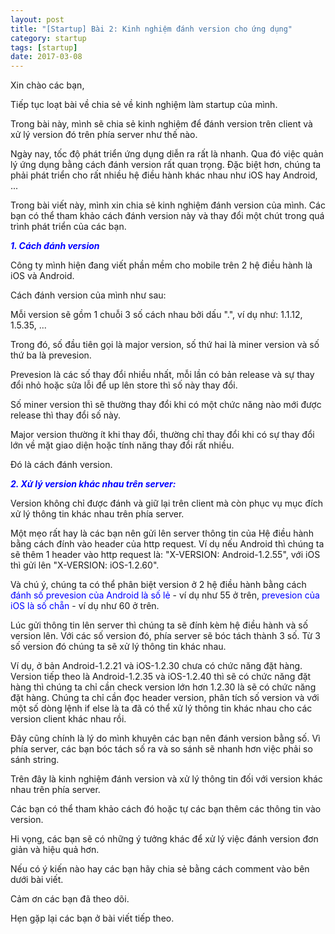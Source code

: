 ```yaml
---
layout: post
title: "[Startup] Bài 2: Kinh nghiệm đánh version cho ứng dụng"
category: startup
tags: [startup]
date: 2017-03-08
---
```


Xin chào các bạn,

Tiếp tục loạt bài về chia sẻ về kinh nghiệm làm startup của mình.

Trong bài này, mình sẽ chia sẻ kinh nghiệm để đánh version trên client và xử lý version đó trên phía server như thế nào.

Ngày nay, tốc độ phát triển ứng dụng diễn ra rất là nhanh. Qua đó việc quản lý ứng dụng bằng cách đánh version rất quan trọng. Đặc biệt hơn, chúng ta phải phát triển cho rất nhiều hệ điều hành khác nhau như iOS hay Android, ...

Trong bài viết này, mình xin chia sẻ kinh nghiệm đánh version của mình. Các bạn có thể tham khảo cách đánh version này và thay đổi một chút trong quá trình phát triển của các bạn.

<span style="color: #0000ff;">***1. Cách đánh version***</span>

Công ty mình hiện đang viết phần mềm cho mobile trên 2 hệ điều hành là iOS và Android.

Cách đánh version của mình như sau:

Mỗi version sẽ gồm 1 chuỗi 3 số cách nhau bởi dấu ".", ví dụ như: 1.1.12, 1.5.35, ...

Trong đó, số đầu tiên gọi là major version, số thứ hai là miner version và số thứ ba là prevesion.

Prevesion là các số thay đổi nhiều nhất, mỗi lần có bản release và sự thay đổi nhỏ hoặc sửa lỗi để up lên store thì số này thay đổi.

Số miner version thì sẽ thường thay đổi khi có một chức năng nào mới được release thì thay đổi số này.

Major version thường ít khi thay đổi, thường chỉ thay đổi khi có sự thay đổi lớn về mặt giao diện hoặc tính năng thay đổi rất nhiều.

Đó là cách đánh version.

<span style="color: #0000ff;">***2. Xử lý version khác nhau trên server:***</span>

Version không chỉ được đánh và giữ lại trên client mà còn phục vụ mục đích xử lý thông tin khác nhau trên phía server.

Một mẹo rất hay là các bạn nên gửi lên server thông tin của Hệ điều hành bằng cách đính vào header của http request. Ví dụ nếu Android thì chúng ta sẽ thêm 1 header vào http request là: "X-VERSION: Android-1.2.55", với iOS thì gửi lên "X-VERSION: iOS-1.2.60".

Và chú ý, chúng ta có thể phân biệt version ở 2 hệ điều hành bằng cách <span style="color: #0000ff;">đánh số prevesion của Android là số lẻ</span> - ví dụ như 55 ở trên, <span style="color: #0000ff;">prevesion của iOS là số chẵn</span> - ví dụ như 60 ở trên.

Lúc gửi thông tin lên server thì chúng ta sẽ đính kèm hệ điều hành và số version lên. Với các số version đó, phía server sẽ bóc tách thành 3 số. Từ 3 số version đó chúng ta sẽ xử lý thông tin khác nhau.

Ví dụ, ở bản Android-1.2.21 và iOS-1.2.30 chưa có chức năng đặt hàng. Version tiếp theo là Android-1.2.35 và iOS-1.2.40 thì sẽ có chức năng đặt hàng thì chúng ta chỉ cần check version lớn hơn 1.2.30 là sẽ có chức năng đặt hàng. Chúng ta chỉ cần đọc header version, phân tích số version và với một số dòng lệnh if else là ta đã có thể xử lý thông tin khác nhau cho các version client khác nhau rồi.

Đây cũng chính là lý do mình khuyên các bạn nên đánh version bằng số. Vì phía server, các bạn bóc tách số ra và so sánh sẽ nhanh hơn việc phải so sánh string.

Trên đây là kinh nghiệm đánh version và xử lý thông tin đối với version khác nhau trên phía server.

Các bạn có thể tham khảo cách đó hoặc tự các bạn thêm các thông tin vào version.

Hi vọng, các bạn sẽ có những ý tưởng khác để xử lý việc đánh version đơn giản và hiệu quả hơn.

Nếu có ý kiến nào hay các bạn hãy chia sẻ bằng cách comment vào bên dưới bài viết.

Cảm ơn các bạn đã theo dõi.

Hẹn gặp lại các bạn ở bài viết tiếp theo.
